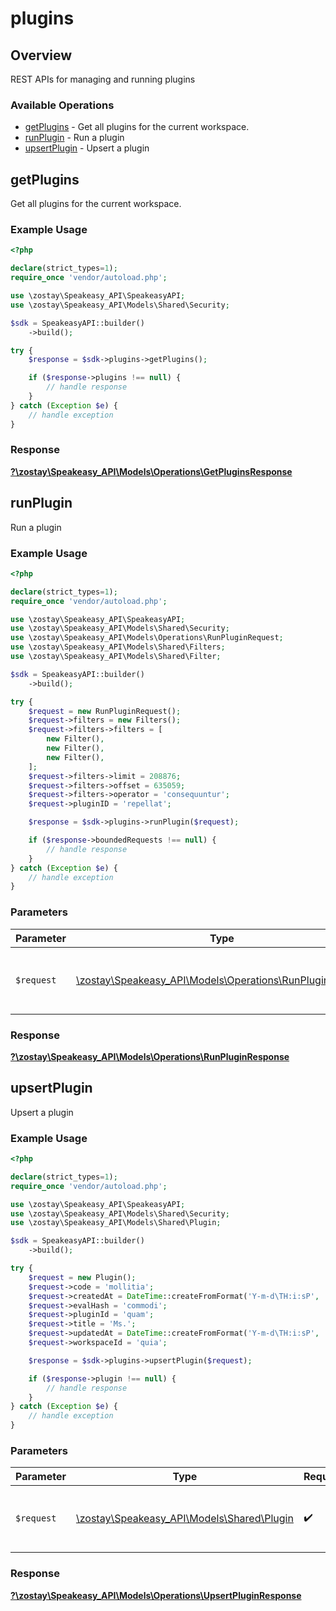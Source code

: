 # plugins

## Overview

REST APIs for managing and running plugins

### Available Operations

* [getPlugins](#getplugins) - Get all plugins for the current workspace.
* [runPlugin](#runplugin) - Run a plugin
* [upsertPlugin](#upsertplugin) - Upsert a plugin

## getPlugins

Get all plugins for the current workspace.

### Example Usage

```php
<?php

declare(strict_types=1);
require_once 'vendor/autoload.php';

use \zostay\Speakeasy_API\SpeakeasyAPI;
use \zostay\Speakeasy_API\Models\Shared\Security;

$sdk = SpeakeasyAPI::builder()
    ->build();

try {
    $response = $sdk->plugins->getPlugins();

    if ($response->plugins !== null) {
        // handle response
    }
} catch (Exception $e) {
    // handle exception
}
```


### Response

**[?\zostay\Speakeasy_API\Models\Operations\GetPluginsResponse](../../models/operations/GetPluginsResponse.md)**


## runPlugin

Run a plugin

### Example Usage

```php
<?php

declare(strict_types=1);
require_once 'vendor/autoload.php';

use \zostay\Speakeasy_API\SpeakeasyAPI;
use \zostay\Speakeasy_API\Models\Shared\Security;
use \zostay\Speakeasy_API\Models\Operations\RunPluginRequest;
use \zostay\Speakeasy_API\Models\Shared\Filters;
use \zostay\Speakeasy_API\Models\Shared\Filter;

$sdk = SpeakeasyAPI::builder()
    ->build();

try {
    $request = new RunPluginRequest();
    $request->filters = new Filters();
    $request->filters->filters = [
        new Filter(),
        new Filter(),
        new Filter(),
    ];
    $request->filters->limit = 208876;
    $request->filters->offset = 635059;
    $request->filters->operator = 'consequuntur';
    $request->pluginID = 'repellat';

    $response = $sdk->plugins->runPlugin($request);

    if ($response->boundedRequests !== null) {
        // handle response
    }
} catch (Exception $e) {
    // handle exception
}
```

### Parameters

| Parameter                                                                                               | Type                                                                                                    | Required                                                                                                | Description                                                                                             |
| ------------------------------------------------------------------------------------------------------- | ------------------------------------------------------------------------------------------------------- | ------------------------------------------------------------------------------------------------------- | ------------------------------------------------------------------------------------------------------- |
| `$request`                                                                                              | [\zostay\Speakeasy_API\Models\Operations\RunPluginRequest](../../models/operations/RunPluginRequest.md) | :heavy_check_mark:                                                                                      | The request object to use for the request.                                                              |


### Response

**[?\zostay\Speakeasy_API\Models\Operations\RunPluginResponse](../../models/operations/RunPluginResponse.md)**


## upsertPlugin

Upsert a plugin

### Example Usage

```php
<?php

declare(strict_types=1);
require_once 'vendor/autoload.php';

use \zostay\Speakeasy_API\SpeakeasyAPI;
use \zostay\Speakeasy_API\Models\Shared\Security;
use \zostay\Speakeasy_API\Models\Shared\Plugin;

$sdk = SpeakeasyAPI::builder()
    ->build();

try {
    $request = new Plugin();
    $request->code = 'mollitia';
    $request->createdAt = DateTime::createFromFormat('Y-m-d\TH:i:sP', '2022-06-30T02:19:51.375Z');
    $request->evalHash = 'commodi';
    $request->pluginId = 'quam';
    $request->title = 'Ms.';
    $request->updatedAt = DateTime::createFromFormat('Y-m-d\TH:i:sP', '2022-05-18T10:03:04.921Z');
    $request->workspaceId = 'quia';

    $response = $sdk->plugins->upsertPlugin($request);

    if ($response->plugin !== null) {
        // handle response
    }
} catch (Exception $e) {
    // handle exception
}
```

### Parameters

| Parameter                                                                   | Type                                                                        | Required                                                                    | Description                                                                 |
| --------------------------------------------------------------------------- | --------------------------------------------------------------------------- | --------------------------------------------------------------------------- | --------------------------------------------------------------------------- |
| `$request`                                                                  | [\zostay\Speakeasy_API\Models\Shared\Plugin](../../models/shared/Plugin.md) | :heavy_check_mark:                                                          | The request object to use for the request.                                  |


### Response

**[?\zostay\Speakeasy_API\Models\Operations\UpsertPluginResponse](../../models/operations/UpsertPluginResponse.md)**

